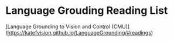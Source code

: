 # Language Grouding Reading List
[Language Grounding to Vision and Control (CMU)] (https://katefvision.github.io/LanguageGrounding/#readings)
